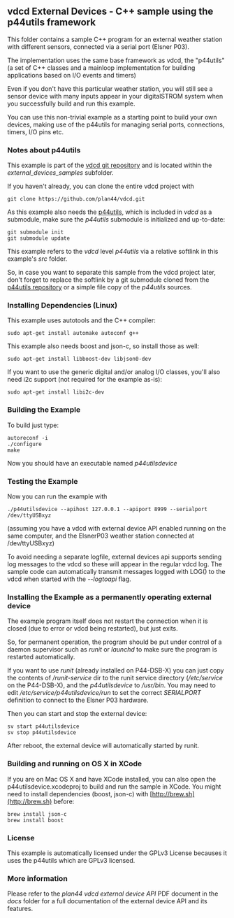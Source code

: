 
## vdcd External Devices - C++ sample using the p44utils framework

This folder contains a sample C++ program for an external weather station with different sensors, connected via a serial port (Elsner P03).

The implementation uses the same base framework as vdcd, the "p44utils" (a set of C++ classes and a mainloop implementation for building applications based on I/O events and timers)

Even if you don't have this particular weather station, you will still see a sensor device with many inputs appear in your digitalSTROM system when you successfully build and run this example.

You can use this non-trivial example as a starting point to build your own devices, making use of the p44utils for managing serial ports, connections, timers, I/O pins etc.

### Notes about p44utils

This example is part of the [vdcd git repository](https://github.com/plan44/vdcd) and is located within the *external\_devices\_samples* subfolder.

If you haven't already, you can clone the entire vdcd project with

	git clone https://github.com/plan44/vdcd.git
	
As this example also needs the [p44utils](https://github.com/plan44/p44utils), which is included in *vdcd* as a submodule, make sure the *p44utils* submodule is initialized and up-to-date:

    git submodule init
    git submodule update

This example refers to the *vdcd* level *p44utils* via a relative softlink in this example's *src* folder.

So, in case you want to separate this sample from the vdcd project later, don't forget to replace the softlink by a git submodule cloned from the [p44utils repository](https://github.com/plan44/p44utils) or a simple file copy of the *p44utils* sources.

### Installing Dependencies (Linux)

This example uses autotools and the C++ compiler:

    sudo apt-get install automake autoconf g++

This example also needs boost and json-c, so install those as well:

    sudo apt-get install libboost-dev libjson0-dev

If you want to use the generic digital and/or analog I/O classes, you'll also need i2c support (not required for the example as-is):

    sudo apt-get install libi2c-dev
    
### Building the Example

To build just type:

    autoreconf -i
    ./configure
    make

Now you should have an executable named *p44utilsdevice*

### Testing the Example

Now you can run the example with

    ./p44utilsdevice --apihost 127.0.0.1 --apiport 8999 --serialport /dev/ttyUSBxyz

(assuming you have a vdcd with external device API enabled running on the same computer, and the ElsnerP03 weather station connected at /dev/ttyUSBxyz)

To avoid needing a separate logfile, external devices api supports sending log messages to the vdcd so these will appear in the regular vdcd log. The sample code can automatically transmit messages logged with LOG() to the vdcd when started with the *--logtoapi* flag.

### Installing the Example as a permanently operating external device

The example program itself does not restart the connection when it is closed (due to error or vdcd being restarted), but just exits.

So, for permanent operation, the program should be put under control of a daemon supervisor such as *runit* or *launchd* to make sure the program is restarted automatically.

If you want to use *runit* (already installed on P44-DSB-X) you can just copy the contents of */runit-service* dir to the runit service directory (*/etc/service* on the P44-DSB-X), and the *p44utilsdevice* to */usr/bin*. You may need to edit */etc/service/p44utilsdevice/run* to set the correct *SERIALPORT* definition to connect to the Elsner P03 hardware.

Then you can start and stop the external device:

	sv start p44utilsdevice
	sv stop p44utilsdevice
	
After reboot, the external device will automatically started by runit.  

### Building and running on OS X in XCode

If you are on Mac OS X and have XCode installed, you can also open the p44utilsdevice.xcodeproj to build and run the sample in XCode. You might need to install dependencies (boost, json-c) with [http://brew.sh](http://brew.sh) before:

	brew install json-c
	brew install boost

### License

This example is automatically licensed under the GPLv3 License becauses it uses the p44utils which are GPLv3 licensed.

### More information 

Please refer to the *plan44 vdcd external device API* PDF document in the *docs* folder for a full documentation of the external device API and its features.
